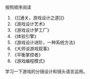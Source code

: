 按照顺序阅读
1. 《[[通关，游戏设计之道]]》
2. 《游戏设计艺术》
3. 《游戏设计梦工厂》
4. 《体验引擎》
5. 《游戏设计进阶，一种系统方法》
6. 《大师谈游戏叙事》
7. 《平衡掌控者》
8. 《游戏编程模式》

学习一下游戏的分镜设计和镜头语言运用。